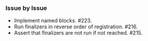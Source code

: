 ### Issue by Issue

 * Implement named blocks. #223.
 * Run finalizers in reverse order of registration. #216.
 * Assert that finalizers are not run if not reached. #215.
